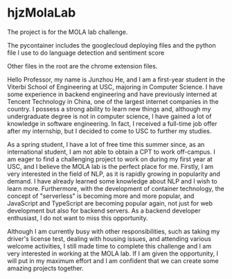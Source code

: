 # hjzMolaLab

The project is for the MOLA lab challenge.

The pycontainer includes the googlecloud deploying files and the python file I use to do language detection and sentiment score

Other files in the root are the chrome extension files.


Hello Professor, my name is Junzhou He, and I am a first-year student in the Viterbi School of Engineering at USC, majoring in Computer Science. I have some experience in backend engineering and have previously interned at Tencent Technology in China, one of the largest internet companies in the country. I possess a strong ability to learn new things and, although my undergraduate degree is not in computer science, I have gained a lot of knowledge in software engineering. In fact, I received a full-time job offer after my internship, but I decided to come to USC to further my studies.

As a spring student, I have a lot of free time this summer since, as an international student, I am not able to obtain a CPT to work off-campus. I am eager to find a challenging project to work on during my first year at USC, and I believe the MOLA lab is the perfect place for me. Firstly, I am very interested in the field of NLP, as it is rapidly growing in popularity and demand. I have already learned some knowledge about NLP and I wish to learn more. Furthermore, with the development of container technology, the concept of "serverless" is becoming more and more popular, and JavaScript and TypeScript are becoming popular again, not just for web development but also for backend servers. As a backend developer enthusiast, I do not want to miss this opportunity.

Although I am currently busy with other responsibilities, such as taking my driver's license test, dealing with housing issues, and attending various welcome activities, I still made time to complete this challenge and I am very interested in working at the MOLA lab. If I am given the opportunity, I will put in my maximum effort and I am confident that we can create some amazing projects together.
